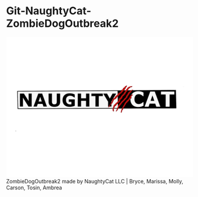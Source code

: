 # Git-NaughtyCat-ZombieDogOutbreak2
![](Assets/prefabs/Carson/logo.jpeg)
ZombieDogOutbreak2 made by NaughtyCat LLC | Bryce, Marissa, Molly, Carson, Tosin, Ambrea
